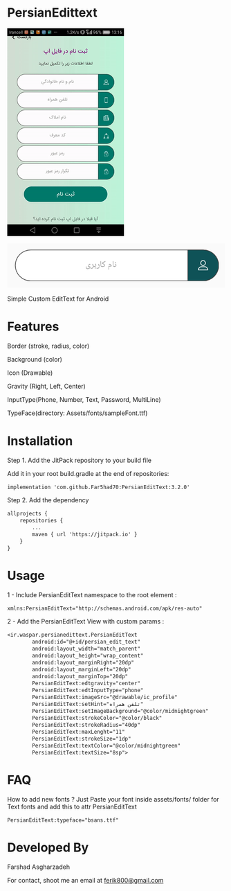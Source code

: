 # PersianEdittext

<img src="https://raw.githubusercontent.com/Far5had70/PersianEditText/master/ScreenVideo.gif" height="480" width="270">

![alt text](https://raw.githubusercontent.com/Far5had70/PersianEditText/master/Capture.png)

Simple Custom EditText for Android

# Features

Border (stroke, radius, color)

Background (color)

Icon (Drawable)

Gravity (Right, Left, Center)

InputType(Phone, Number, Text, Password, MultiLine)

TypeFace(directory: Assets/fonts/sampleFont.ttf)




# Installation

Step 1. Add the JitPack repository to your build file

Add it in your root build.gradle at the end of repositories:

	implementation 'com.github.Far5had70:PersianEditText:3.2.0'
	
Step 2. Add the dependency

	allprojects {
		repositories {
			...
			maven { url 'https://jitpack.io' }
		}
	}



# Usage

1 - Include PersianEditText namespace to the root element :

	xmlns:PersianEditText="http://schemas.android.com/apk/res-auto"

2 - Add the PersianEditText View with custom params :

	<ir.waspar.persianedittext.PersianEditText
            android:id="@+id/persian_edit_text"
            android:layout_width="match_parent"
            android:layout_height="wrap_content"
            android:layout_marginRight="20dp"
            android:layout_marginLeft="20dp"
            android:layout_marginTop="20dp"
            PersianEditText:edtgravity="center"
            PersianEditText:edtInputType="phone"
            PersianEditText:imageSrc="@drawable/ic_profile"
            PersianEditText:setHint="تلفن همراه"
            PersianEditText:setImageBackground="@color/midnightgreen"
            PersianEditText:strokeColor="@color/black"
            PersianEditText:strokeRadius="40dp"
            PersianEditText:maxLenght="11"
            PersianEditText:strokeSize="1dp"
            PersianEditText:textColor="@color/midnightgreen"
            PersianEditText:textSize="8sp">

# FAQ

How to add new fonts ? Just Paste your font inside assets/fonts/ folder for Text fonts and add this to attr PersianEditText

	PersianEditText:typeface="bsans.ttf"


# Developed By

Farshad Asgharzadeh

For contact, shoot me an email at ferik800@gmail.com
